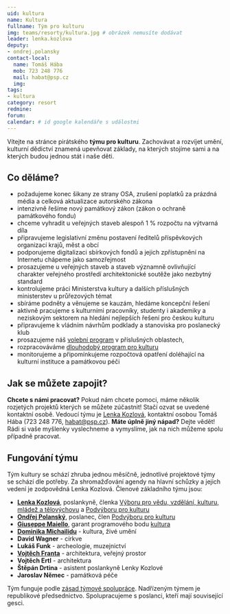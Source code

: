 ```yaml
---
uid: kultura
name: Kultura
fullname: Tým pro kulturu
img: teams/resorty/kultura.jpg # obrázek nemusíte dodávat
leader: lenka.kozlova
deputy:
- ondrej.polansky
contact-local:
  name: Tomáš Hába
  mob: 723 248 776
  mail: habat@psp.cz
  img: 
tags:
- kultura
category: resort
redmine:
forum:
calendar: # id google kalendáře s událostmi
---
```


Vítejte na stránce pirátského **týmu pro kulturu**. Zachovávat a rozvíjet umění, kulturní dědictví znamená upevňovat základy, na kterých stojíme sami a na kterých budou jednou stát i naše děti.

Co děláme?
----------
* požadujeme konec šikany ze strany OSA, zrušení poplatků za prázdná média a celková aktualizace autorského zákona
* intenzivně řešíme nový památkový zákon (zákon o ochraně památkového fondu)
* chceme vyhradit u veřejných staveb alespoň 1 % rozpočtu na výtvarná díla
* připravujeme legislativní změnu postavení ředitelů příspěvkových organizací krajů, měst a obcí
* podporujeme digitalizaci sbírkových fondů a jejich zpřístupnění na Internetu chápeme jako samozřejmost
* prosazujeme u veřejných staveb a staveb významně ovlivňující charakter veřejného prostředí architektonické soutěže jako nezbytný standard
* kontrolujeme práci Ministerstva kultury a dalších příslušných ministerstev u průřezových témat
* sbíráme podněty a věnujeme se kauzám, hledáme koncepční řešení
* aktivně pracujeme s kulturními pracovníky, studenty i akademiky a neziskovým sektorem na hledání nejlepších řešení pro českou kulturu
* připravujeme k vládním návrhům podklady a stanoviska pro poslanecký klub
* prosazujeme náš [volební program](https://www.pirati.cz/program/psp2017/kultura/) v příslušných oblastech,
* rozpracováváme [dlouhodobý program pro kulturu](https://www.pirati.cz/program/dlouhodoby/kultura/)
* monitorujeme a připomínkujeme rozpočtová opatření doléhající na kulturní instituce a památkovou péči

Jak se můžete zapojit?
----------------------
**Chcete s námi pracovat?**
Pokud nám chcete pomoci, máme několik rozjetých projektů kterých se můžete zúčastnit! Stačí ozvat se uvedené kontaktní osobě.
Vedoucí týmu je [Lenka Kozlová](https://www.pirati.cz/lide/lenka-kozlova/), kontaktní osobou Tomáš Hába (723 248 776,  habat@psp.cz).
**Máte úplně jiný nápad?**
Dejte vědět! Rádi si vaše myšlenky vyslechneme a vymyslíme, jak na nich můžeme spolu případně pracovat.

Fungování týmu
----------------------
Tým kultury se schází zhruba jednou měsíčně, jednotlivé projektové týmy se schází dle potřeby. Za shromažďování agendy na hlavní schůzky a jejich vedení je zodpovědná Lenka Kozlová.
Členové základního týmu jsou:
* **[Lenka Kozlová](https://www.pirati.cz/lide/lenka-kozlova/)**,  poslankyně, členka [Výboru pro vědu, vzdělání, kulturu, mládež a tělovýchovu](http://www.psp.cz/sqw/hp.sqw?k=4500) a [Podvýboru pro kulturu](http://www.psp.cz/sqw/hp.sqw?k=4522)
* **[Ondřej Polanský](https://www.pirati.cz/lide/ondrej-polansky/)**, poslanec, člen [Podvýboru pro kulturu](http://www.psp.cz/sqw/hp.sqw?k=4522)
* **[Giuseppe Maiello](https://www.pirati.cz/lide/giuseppe-maiello/)**, garant programového bodu [kultura](https://www.pirati.cz/program/psp2017/kultura/)
* **[Dominika Michailidu](https://www.pirati.cz/lide/dominika-michailidu/)** - kultura, živé umění
* **David Wagner** - církve
* **Lukáš Funk** - archeologie, muzejnictví
* **[Vojtěch Franta](https://www.pirati.cz/lide/vojtech-franta/)** - architektura, veřejný prostor
* **Vojtěch Ertl** - architektura
* **Štěpán Drtina** - asistent poslankyně Lenky Kozlové
* **Jaroslav Němec** - památková péče 

Tým funguje podle [zásad týmové spolupráce](https://wiki.pirati.cz/rules/or_zatys). Nadřízeným týmem je republikové předsednictvo. Spolupracujeme s poslanci, kteří mají související gesci.
